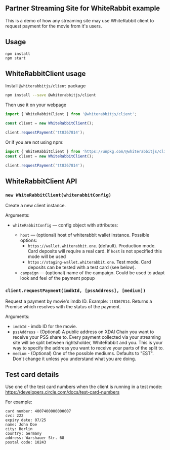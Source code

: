 ## Partner Streaming Site for WhiteRabbit example

This is a demo of how any streaming site may use WhiteRabbit client to request payment for the movie from it's users.

## Usage

```
npm install
npm start
```

## WhiteRabbitClient usage

Install `@whiterabbitjs/client` package

```sh
npm install --save @whiterabbitjs/client
```

Then use it on your webpage

```js
import { WhiteRabbitClient } from '@whiterabbitjs/client';

const client = new WhiteRabbitClient();

client.requestPayment('tt8367814');
```

Or if you are not using npm:

```js
import { WhiteRabbitClient } from 'https://unpkg.com/@whiterabbitjs/client@2.40.1/dist/index.min.mjs';
const client = new WhiteRabbitClient();

client.requestPayment('tt8367814');
```

## WhiteRabbitClient API

### `new WhiteRabbitClient(whiterabbitConfig)`

Create a new client instance.

Arguments:

* `whiteRabbitConfig` — config object with attributes:

  * `host` — (optional) host of whiterabbit wallet instance. 
     Possible options:
      - `https://wallet.whiterabbit.one`. (default). Production mode. Card deposits will require a real card. If `host` is not specified this mode will be used
      - `https://staging-wallet.whiterabbit.one`. Test mode. Card deposits can be tested with a test card (see below).
  * `campaign` — (optional) name of the campaign. Could be used to adapt look and feel of the payment popup

### `client.requestPayment(imdbId, [pssAddress], [medium])`

Request a payment by movie's imdb ID. Example: `tt8367814`. Returns a Promise which resolves with the status of the payment.

Arguments:
* `imdbId` - imdb ID for the movie.
* `pssAddress` - (Optional) A public address on XDAI Chain you want to receive your PSS share to. Every payment collected via your streaming site will be split between rightsholder, WhiteRabbit and you. This is your way to specify the address you want to receive your parts of the split to.
* `medium` - (Optional) One of the possible mediums. Defaults to "EST". Don't change it unless you understand what you are doing.

## Test card details

Use one of the test card numbers when the client is running in a test mode: https://developers.circle.com/docs/test-card-numbers

For example:

```
card number: 4007400000000007
cvc: 222
expiry date: 07/25
name: John Doe
city: Berlin
country: Germany
address: Warshauer Str. 68
postal code: 10243
```
